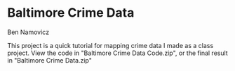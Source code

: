 # Baltimore Crime Data
Ben Namovicz

This project is a quick tutorial for mapping crime data I made as a class project. View the code in "Baltimore Crime Data Code.zip", or the final result in "Baltimore Crime Data.zip"

